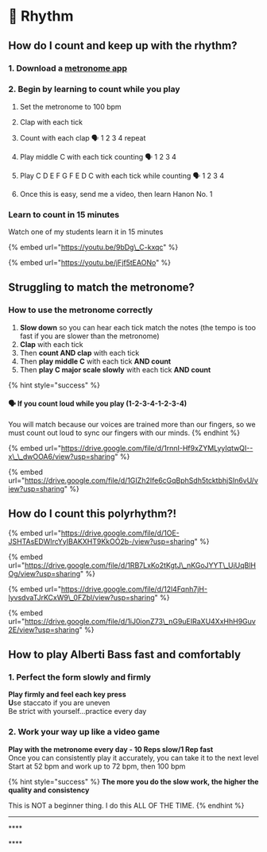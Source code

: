 # 🥁 Rhythm

## How do I count and keep up with the rhythm?

### 1. Download a [metronome app ](https://www.soundbrenner.com/the-metronome-app)

### 2. Begin by learning to count while you play 

1. Set the metronome to 100 bpm

2. Clap with each tick  
3. Count with each clap 🗣️ 1 2 3 4 repeat  
4. Play middle C with each tick counting 🗣️ 1 2 3 4  
5. Play C D E F G F E D C with each tick while counting 🗣️ 1 2 3 4  
6. Once this is easy, send me a video, then learn Hanon No. 1

### **Learn to count in 15 minutes** 

Watch one of my students learn it in 15 minutes

{% embed url="https://youtu.be/9bDg\_C-kxqc" %}

{% embed url="https://youtu.be/jFjf5tEAONo" %}

## Struggling to match the metronome?

### How to use the metronome correctly

1. **Slow down** so you can hear each tick match the notes \(the tempo is too fast if you are slower than the metronome\)
2. **Clap** with each tick
3. Then **count AND clap** with each tick
4. Then **play middle C** with each tick **AND count** 
5. Then **play C major scale slowly** with each tick **AND count** 

{% hint style="success" %}
#### 🗣️ If you count loud while you play \(1-2-3-4-1-2-3-4\)

You will match because our voices are trained more than our fingers, so we must count out loud to sync our fingers with our minds.
{% endhint %}

{% embed url="https://drive.google.com/file/d/1rnnI-Hf9xZYMLyyIqtwQI--x\_\_dwOOA6/view?usp=sharing" %}

{% embed url="https://drive.google.com/file/d/1GIZh2Ife6cGqBphSdh5tcktbhjSIn6vU/view?usp=sharing" %}

## How do I count this polyrhythm?!

{% embed url="https://drive.google.com/file/d/1OE-JSHTAsEDWlrcYyIBAKXHT9KkOO2b-/view?usp=sharing" %}

{% embed url="https://drive.google.com/file/d/1RB7LxKo2tKgtJ\_nKGoJYYT\_UiUqBlHOg/view?usp=sharing" %}

{% embed url="https://drive.google.com/file/d/12l4Fqnh7jH-lyvsdvaTJrKCxW9\_0FZbl/view?usp=sharing" %}



{% embed url="https://drive.google.com/file/d/1iJ0ionZ73\_nG9uEIRaXU4XxHhH9Guv2E/view?usp=sharing" %}



## How to play Alberti Bass fast and comfortably

### **1. Perfect the form slowly and firmly**

**Play firmly and feel each key press  
U**se staccato if you are uneven  
Be strict with yourself...practice every day

### **2. Work your way up like a video game**

**Play with the metronome every day - 10 Reps slow/1 Rep fast**   
Once you can consistently play it accurately, you can take it to the next level  
Start at 52 bpm and work up to 72 bpm, then 100 bpm

{% hint style="success" %}
**The more you do the slow work, the higher the quality and consistency**

This is NOT a beginner thing. I do this ALL OF THE TIME.
{% endhint %}

  
  


  
  
****

\*\*\*\*

\*\*\*\*

